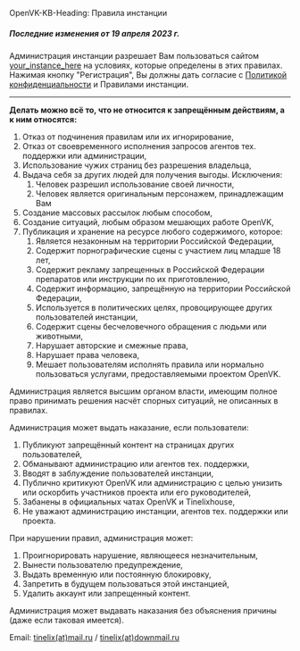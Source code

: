 OpenVK-KB-Heading: Правила инстанции

##### Последние изменения от 19 апреля 2023 г.

Администрация инстанции разрешает Вам пользоваться сайтом [your_instance_here](/) на условиях, которые определены в этих правилах. Нажимая кнопку "Регистрация", Вы должны дать согласие с [Политикой конфиденциальности](/privacy) и Правилами инстанции.
****

**Делать можно всё то, что не относится к запрещённым действиям, а к ним относятся:**

1. Отказ от подчинения правилам или их игнорирование,
2. Отказ от своевременного исполнения запросов агентов тех. поддержки или администрации,
3. Использование чужих страниц без разрешения владельца,
4. Выдача себя за других людей для получения выгоды. Исключения:
    1. Человек разрешил использование своей личности,
    2. Человек является оригинальным персонажем, принадлежащим Вам
5. Создание массовых рассылок любым способом,
6. Создание ситуаций, любым образом мешающих работе OpenVK, 
7. Публикация и хранение на ресурсе любого содержимого, которое:
    1. Является незаконным на территории Российской Федерации,
    2. Содержит порнографические сцены с участием лиц младше 18 лет,
    3. Содержит рекламу запрещенных в Российской Федерации препаратов или инструкции по их приготовлению,
    4. Содержит информацию, запрещённую на территории Российской Федерации,
    5. Используется в политических целях, провоцирующее других пользователей инстанции,
    6. Содержит сцены бесчеловечного обращения с людьми или животными,
    7. Нарушает авторские и смежные права,
    8. Нарушает права человека,
    9. Мешает пользователям исполнять правила или нормально пользоваться услугами, предоставляемыми проектом OpenVK.

Администрация является высшим органом власти, имеющим полное право принимать решения насчёт спорных ситуаций, не описанных в правилах.

Администрация может выдать наказание, если пользователи:

1. Публикуют запрещённый контент на страницах других пользователей,
2. Обманывают администрацию или агентов тех. поддержки,
3. Вводят в заблуждение пользователей инстанции,
4. Публично критикуют OpenVK или администрацию с целью унизить или оскорбить участников проекта или его руководителей,
5. Забанены в официальных чатах OpenVK и Tinelixhouse,
6. Не уважают администрацию инстанции, агентов тех. поддержки или проекта.

При нарушении правил, администрация может:

1. Проигнорировать нарушение, являющееся незначительным,
2. Вынести пользователю предупреждение,
3. Выдать временную или постоянную блокировку,
4. Запретить в будущем пользоваться этой инстанцией,
5. Удалить аккаунт или запрещенный контент.

Администрация может выдавать наказания без объяснения причины (даже если таковая имеется).

Email: [tinelix(at)mail.ru](mailto:tinelix@mail.ru) / [tinelix(at)downmail.ru](mailto:tinelix@downmail.ru)
